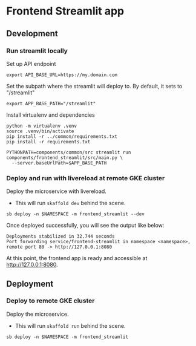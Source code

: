 # Frontend Streamlit app

## Development

### Run streamlit locally

Set up API endpoint

```
export API_BASE_URL=https://my.domain.com
```

Set the subpath where the streamlit will deploy to. By default, it sets to "/streamlit"

```
export APP_BASE_PATH="/streamlit"
```

Install virtualenv and dependencies
```
python -m virtualenv .venv
source .venv/bin/activate
pip install -r ../common/requirements.txt
pip install -r requirements.txt
```

```
PYTHONPATH=components/common/src streamlit run components/frontend_streamlit/src/main.py \
  --server.baseUrlPath=$APP_BASE_PATH
```

### Deploy and run with livereload at remote GKE cluster

Deploy the microservice with livereload.
- This will run `skaffold dev` behind the scene.

```
sb deploy -n $NAMESPACE -m frontend_streamlit --dev
```

Once deployed successfully, you will see the output like below:
```
Deployments stabilized in 32.744 seconds
Port forwarding service/frontend-streamlit in namespace <namespace>, remote port 80 -> http://127.0.0.1:8080
```

At this point, the frontend app is ready and accessible at http://127.0.0.1:8080.

## Deployment

### Deploy to remote GKE cluster

Deploy the microservice.
- This will run `skaffold run` behind the scene.

```
sb deploy -n $NAMESPACE -m frontend_streamlit
```
